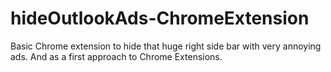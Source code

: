 # hideOutlookAds-ChromeExtension
Basic Chrome extension to hide that huge right side bar with very annoying ads. And as a first approach to Chrome Extensions.
